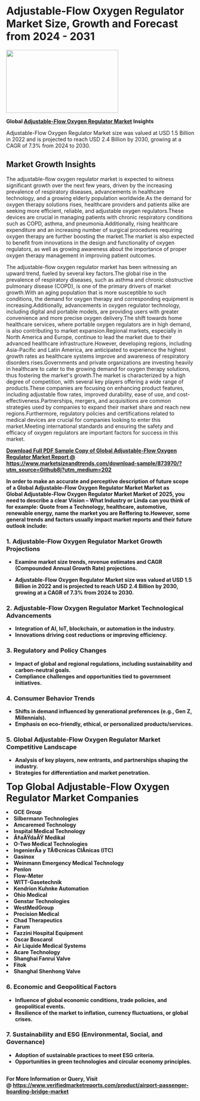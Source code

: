 <H1>Adjustable-Flow Oxygen Regulator Market Size, Growth and Forecast from 2024 - 2031</H1><img class="aligncenter size-medium wp-image-584254" src="https://thirdeyenews.in/wp-content/uploads/2024/09/Global-Market-Research-300x168.jpeg" alt="" width="300" height="168" /><p><strong>Global&nbsp;<a href="https://www.marketsizeandtrends.com/download-sample/873970/?utm_source=Github8j?utm_medium=202">Adjustable-Flow Oxygen Regulator Market</a> Insights</strong></p><p>Adjustable-Flow Oxygen Regulator Market size was valued at USD 1.5 Billion in 2022 and is projected to reach USD 2.4 Billion by 2030, growing at a CAGR of 7.3% from 2024 to 2030.</p><p><h2>Market Growth Insights</h2> <p>The adjustable-flow oxygen regulator market is expected to witness significant growth over the next few years, driven by the increasing prevalence of respiratory diseases, advancements in healthcare technology, and a growing elderly population worldwide.As the demand for oxygen therapy solutions rises, healthcare providers and patients alike are seeking more efficient, reliable, and adjustable oxygen regulators.These devices are crucial in managing patients with chronic respiratory conditions such as COPD, asthma, and pneumonia.Additionally, rising healthcare expenditure and an increasing number of surgical procedures requiring oxygen therapy are further boosting the market.The market is also expected to benefit from innovations in the design and functionality of oxygen regulators, as well as growing awareness about the importance of proper oxygen therapy management in improving patient outcomes.</p> <p><strong><a href="#"></a></strong></p> <p>The adjustable-flow oxygen regulator market has been witnessing an upward trend, fueled by several key factors.The global rise in the prevalence of respiratory diseases, such as asthma and chronic obstructive pulmonary disease (COPD), is one of the primary drivers of market growth.With an aging population that is more susceptible to such conditions, the demand for oxygen therapy and corresponding equipment is increasing.Additionally, advancements in oxygen regulator technology, including digital and portable models, are providing users with greater convenience and more precise oxygen delivery.The shift towards home healthcare services, where portable oxygen regulators are in high demand, is also contributing to market expansion.Regional markets, especially in North America and Europe, continue to lead the market due to their advanced healthcare infrastructure.However, developing regions, including Asia-Pacific and Latin America, are anticipated to experience the highest growth rates as healthcare systems improve and awareness of respiratory disorders rises.Governments and private organizations are investing heavily in healthcare to cater to the growing demand for oxygen therapy solutions, thus fostering the market's growth.The market is characterized by a high degree of competition, with several key players offering a wide range of products.These companies are focusing on enhancing product features, including adjustable flow rates, improved durability, ease of use, and cost-effectiveness.Partnerships, mergers, and acquisitions are common strategies used by companies to expand their market share and reach new regions.Furthermore, regulatory policies and certifications related to medical devices are crucial for companies looking to enter this market.Meeting international standards and ensuring the safety and efficacy of oxygen regulators are important factors for success in this market.<p><strong><a href="#"></p><p><span class=""><strong>Download Full PDF Sample Copy of Global Adjustable-Flow Oxygen Regulator Market Report</strong> @ <a href="https://www.marketsizeandtrends.com/download-sample/873970/?utm_source=Github8j?utm_medium=202" target="_blank">https://www.marketsizeandtrends.com/download-sample/873970/?utm_source=Github8j?utm_medium=202</a></span></p><p>In order to make an accurate and perceptive description of future scope of a Global&nbsp;Adjustable-Flow Oxygen Regulator Market Market as Global&nbsp;Adjustable-Flow Oxygen Regulator Market Market of 2025, you need to describe a clear Vision &ndash; What Industry or Linda can you think of for example: Quote from a Technology, healthcare, automotive, renewable energy, name the market you are Reffering to.However, some general trends and factors usually impact market reports and their future outlook include:</p><h3>1.&nbsp;<strong>Adjustable-Flow Oxygen Regulator Market Growth Projections</strong></h3><ul><li>Examine market size trends, revenue estimates and CAGR (Compounded Annual Growth Rate) projections.</li><li><p>Adjustable-Flow Oxygen Regulator Market size was valued at USD 1.5 Billion in 2022 and is projected to reach USD 2.4 Billion by 2030, growing at a CAGR of 7.3% from 2024 to 2030.</p></li></ul><h3>2.&nbsp;<strong>Adjustable-Flow Oxygen Regulator Market Technological Advancements</strong></h3><ul><li>Integration of AI, IoT, blockchain, or automation in the industry.</li><li>Innovations driving cost reductions or improving efficiency.</li></ul><h3>3.&nbsp;<strong>Regulatory and Policy Changes</strong></h3><ul><li>Impact of global and regional regulations, including sustainability and carbon-neutral goals.</li><li>Compliance challenges and opportunities tied to government initiatives.</li></ul><h3>4.&nbsp;<strong>Consumer Behavior Trends</strong></h3><ul><li>Shifts in demand influenced by generational preferences (e.g., Gen Z, Millennials).</li><li>Emphasis on eco-friendly, ethical, or personalized products/services.</li></ul><h3>5.&nbsp;<strong>Global Adjustable-Flow Oxygen Regulator Market Competitive Landscape</strong></h3><ul><li>Analysis of key players, new entrants, and partnerships shaping the industry.</li><li>Strategies for differentiation and market penetration.</li></ul><p data-pm-slice="1 1 []"><span style="color: inherit; font-family: inherit; font-size: 25px;">Top Global Adjustable-Flow Oxygen Regulator Market Companies</span></p><div class="" data-test-id=""><p><li>GCE Group</li><li> Silbermann Technologies</li><li> Amcaremed Technology</li><li> Inspital Medical Technology</li><li> Ã‡aÄŸdaÅŸ Medikal</li><li> O-Two Medical Technologies</li><li> IngenierÃ­a y TÃ©cnicas ClÃ­nicas (ITC)</li><li> Gasinox</li><li> Weinmann Emergency Medical Technology</li><li> Penlon</li><li> Flow-Meter</li><li> WITT-Gasetechnik</li><li> Kendrion Kuhnke Automation</li><li> Ohio Medical</li><li> Genstar Technologies</li><li> WestMedGroup</li><li> Precision Medical</li><li> Chad Therapeutics</li><li> Farum</li><li> Fazzini Hospital Equipment</li><li> Oscar Boscarol</li><li> Air Liquide Medical Systems</li><li> Acare Technology</li><li> Shanghai Fanrui Valve</li><li> Fitok</li><li> Shanghal Shenhong Valve</li></p></div><h3>6.&nbsp;<strong>Economic and Geopolitical Factors</strong></h3><ul><li>Influence of global economic conditions, trade policies, and geopolitical events.</li><li>Resilience of the market to inflation, currency fluctuations, or global crises.</li></ul><h3>7.&nbsp;<strong>Sustainability and ESG (Environmental, Social, and Governance)</strong></h3><ul><li>Adoption of sustainable practices to meet ESG criteria.</li><li>Opportunities in green technologies and circular economy principles.</li></ul><h2><strong style="font-size: 14px;">For More Information or Query, Visit @&nbsp;</strong><a style="background-color: #ffffff; font-size: 14px;" href="https://www.marketsizeandtrends.com/report/adjustable-flow-oxygen-regulator-market/" target="_blank">https://www.verifiedmarketreports.com/product/airport-passenger-boarding-bridge-market</a></h2>